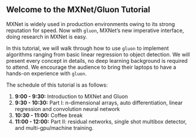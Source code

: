 ## Welcome to the MXNet/Gluon Tutorial

MXNet is widely used in production environments owing to its strong reputation for speed. Now with `gluon`, MXNet’s new imperative interface, doing research in MXNet is easy. 

In this tutorial, we will walk through how to use `gluon` to implement algorithms ranging from basic linear regression to object detection. We will present every concept in details, no deep learning background is required to attend. We encourage the audience to bring their laptops to have a hands-on experience with `gluon`. 

The schedule of this tutorial is as follows:

1. **9:00 - 9:30:** Introduction to MXNet and Gluon
2. **9:30 - 10:30:** Part I: n-dimensional arrays, auto differentiation, linear regression  and convolution neural network
3. **10:30 - 11:00:** Coffee break
4. **11:00 - 12:00:** Part II: residual networks, single shot multibox detector, and multi-gpu/machine training. 
